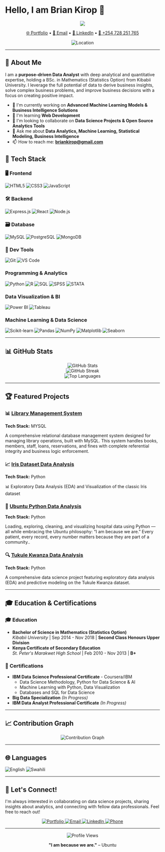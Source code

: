 # Hello, I am Brian Kirop 👋

<div align="center">
  <img src="https://readme-typing-svg.herokuapp.com/?lines=Data+Analyst;Data+Scientist;Machine+Learning+Engineer;Software+Developer&center=true&size=30&color=0891b2">
</div>

<p align="center">
  <a href="https://bkirop.github.io/Personal_Portfolio/">🌐 Portfolio</a> •
  <a href="mailto:briankirop@gmail.com">📧 Email</a> •
  <a href="https://www.linkedin.com/in/briankirop/">💼 LinkedIn</a> •
  <a href="tel:+254728251765">📱 +254 728 251 765</a>
</p>

<div align="center">
  <img src="https://img.shields.io/badge/Location-Nairobi,%20Kenya-brightgreen?style=flat-square&logo=googlemaps" alt="Location" />
</div>

---

## 🚀 About Me

I am a **purpose-driven Data Analyst** with deep analytical and quantitative expertise, holding a BSc. in Mathematics (Statistics Option) from Kibabii University. I leverage the full potential of data to derive business insights, solve complex business problems, and improve business decisions with a focus on creating positive impact.

- 🔭 I'm currently working on **Advanced Machine Learning Models & Business Intelligence Solutions**
- 🌱 I'm learning **Web Development**
- 👯 I'm looking to collaborate on **Data Science Projects & Open Source Analytics Tools**
- 💬 Ask me about **Data Analytics, Machine Learning, Statistical Modeling, Business Intelligence**
- 📫 How to reach me: **briankirop@gmail.com**
 
## 🧰 Tech Stack

### 🖥️ Frontend
![HTML5](https://img.shields.io/badge/-HTML5-E34F26?style=flat&logo=html5&logoColor=white)
![CSS3](https://img.shields.io/badge/-CSS3-1572B6?style=flat&logo=css3&logoColor=white)
![JavaScript](https://img.shields.io/badge/-JavaScript-F7DF1E?style=flat&logo=javascript&logoColor=black)

### 🛠️ Backend
![Express.js](https://img.shields.io/badge/-Express.js-000000?style=flat&logo=express&logoColor=white)
![React](https://img.shields.io/badge/-React-61DAFB?style=flat&logo=react&logoColor=black)
![Node.js](https://img.shields.io/badge/-Node.js-339933?style=flat&logo=node.js&logoColor=white)

### 🗃️ Database
![MySQL](https://img.shields.io/badge/-MySQL-4479A1?style=flat&logo=mysql&logoColor=white)
![PostgreSQL](https://img.shields.io/badge/-PostgreSQL-336791?style=flat&logo=postgresql&logoColor=white)
![MongoDB](https://img.shields.io/badge/-MongoDB-47A248?style=flat&logo=mongodb&logoColor=white)

### 🔧 Dev Tools
![Git](https://img.shields.io/badge/-Git-F05032?style=flat&logo=git&logoColor=white)
![VS Code](https://img.shields.io/badge/-VS%20Code-007ACC?style=flat&logo=visual-studio-code&logoColor=white)

### Programming & Analytics
![Python](https://img.shields.io/badge/-Python-3776AB?style=flat&logo=python&logoColor=white)
![R](https://img.shields.io/badge/-R-276DC3?style=flat&logo=r&logoColor=white)
![SQL](https://img.shields.io/badge/-SQL-4479A1?style=flat&logo=mysql&logoColor=white)
![SPSS](https://img.shields.io/badge/-SPSS-052FAD?style=flat&logoColor=white)
![STATA](https://img.shields.io/badge/-STATA-1F4E79?style=flat&logoColor=white)

### Data Visualization & BI
![Power BI](https://img.shields.io/badge/-Power%20BI-F2C811?style=flat&logo=power-bi&logoColor=black)
![Tableau](https://img.shields.io/badge/-Tableau-E97627?style=flat&logo=tableau&logoColor=white)

### Machine Learning & Data Science
![Scikit-learn](https://img.shields.io/badge/-Scikit--learn-F7931E?style=flat&logo=scikit-learn&logoColor=white)
![Pandas](https://img.shields.io/badge/-Pandas-150458?style=flat&logo=pandas&logoColor=white)
![NumPy](https://img.shields.io/badge/-NumPy-013243?style=flat&logo=numpy&logoColor=white)
![Matplotlib](https://img.shields.io/badge/-Matplotlib-11557c?style=flat&logoColor=white)
![Seaborn](https://img.shields.io/badge/-Seaborn-3776AB?style=flat&logoColor=white)

---

## 📊 GitHub Stats

<div align="center">
  <img src="https://github-readme-stats.vercel.app/api?username=bkirop&show_icons=true&theme=github_dark&hide_border=true&bg_color=0D1117&title_color=0891b2&text_color=ffffff&icon_color=0891b2" alt="GitHub Stats" />
</div>

<div align="center">
  <img src="https://github-readme-streak-stats.herokuapp.com/?user=bkirop&theme=dark&hide_border=true&background=0D1117&stroke=0891b2&ring=0891b2&fire=0891b2&currStreakLabel=0891b2" alt="GitHub Streak" />
</div>

<div align="center">
  <img src="https://github-readme-stats.vercel.app/api/top-langs/?username=bkirop&layout=compact&theme=github_dark&hide_border=true&bg_color=0D1117&title_color=0891b2&text_color=ffffff" alt="Top Languages" />
</div>

---

## 🏆 Featured Projects

### 📊 [Library Management System](https://github.com/Bkirop/Library-Management-System)
**Tech Stack:** MYSQL 

 A comprehensive relational database management system designed for managing library operations, built with MySQL. This system handles books, members, staff, loans, reservations, and fines with complete referential integrity and business logic enforcement.

### 📈 [Iris Dataset Data Analysis](https://github.com/Bkirop/Iris-Dataset-Data-Analysis/tree/master)
**Tech Stack:** Python

📊 Exploratory Data Analysis (EDA) and Visualization of the classic Iris dataset

### 🎯 [Ubuntu Python Data Analysis](https://github.com/Bkirop/Ubuntu-Python-Data-Analysis)
**Tech Stack:** Python 

Loading, exploring, cleaning, and visualizing hospital data using Python — all while embracing the Ubuntu philosophy: “I am because we are.” Every patient, every record, every number matters because they are part of a community..

### 🔍 [Tukule Kwanza Data Analysis](https://github.com/Bkirop/Kwanza-Tukule-Data-Analysis)
**Tech Stack:** Python 

A comprehensive data science project featuring exploratory data analysis (EDA) and predictive modeling on the Tukule Kwanza dataset.

---

## 🎓 Education & Certifications

### 🎓 **Education**
- **Bachelor of Science in Mathematics (Statistics Option)**  
  *Kibabii University* | Sep 2014 - Nov 2018 | **Second Class Honours Upper Division**
- **Kenya Certificate of Secondary Education**  
  *St. Peter's Marakwet High School* | Feb 2010 - Nov 2013 | **B+**

### 🏅 **Certifications**
- **IBM Data Science Professional Certificate** - Coursera/IBM
  - Data Science Methodology, Python for Data Science & AI
  - Machine Learning with Python, Data Visualization
  - Databases and SQL for Data Science
- **Big Data Specialization** *(In Progress)*
- **IBM Data Analyst Professional Certificate** *(In Progress)*

---


## 📈 Contribution Graph

<div align="center">
  <img src="https://github-readme-activity-graph.vercel.app/graph?username=bkirop&theme=github-compact&hide_border=true&bg_color=0D1117&color=0891b2&line=0891b2&point=ffffff" alt="Contribution Graph" />
</div>

---

## 🌐 Languages

![English](https://img.shields.io/badge/-English-4285F4?style=flat&logoColor=white)
![Swahili](https://img.shields.io/badge/-Swahili-34A853?style=flat&logoColor=white)

---

## 🤝 Let's Connect!

I'm always interested in collaborating on data science projects, sharing insights about analytics, and connecting with fellow data professionals. Feel free to reach out!

<div align="center">
  <a href="https://bkirop.github.io/Personal_Portfolio/">
    <img src="https://img.shields.io/badge/Portfolio-0891b2?style=for-the-badge&logo=internet-explorer&logoColor=white" alt="Portfolio" />
  </a>
  <a href="mailto:briankirop@gmail.com">
    <img src="https://img.shields.io/badge/Email-D14836?style=for-the-badge&logo=gmail&logoColor=white" alt="Email" />
  </a>
  <a href="https://www.linkedin.com/in/briankirop/">
    <img src="https://img.shields.io/badge/LinkedIn-0077B5?style=for-the-badge&logo=linkedin&logoColor=white" alt="LinkedIn" />
  </a>
  <a href="tel:+254728251765">
    <img src="https://img.shields.io/badge/Phone-%2B254%20728%20251%20765-25D366?style=for-the-badge&logo=whatsapp&logoColor=white" alt="Phone" />
  </a>
</div>

---

<div align="center">
  <img src="https://komarev.com/ghpvc/?username=bkirop&color=0891b2&style=flat-square&label=Profile+Views" alt="Profile Views" />
</div>

<div align="center">
  
  **"I am because we are."** – Ubuntu
  
</div>
